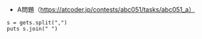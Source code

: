 - A問題（https://atcoder.jp/contests/abc051/tasks/abc051_a）
```
s = gets.split(",")
puts s.join(" ")
```
